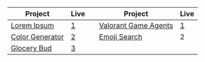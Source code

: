 | Project | Live |                |  Project | Live
 | ------ | ------ | -------------|------ | -------------|
| [Lorem Ipsum](https://github.com/isinnur/react-projects/tree/main/lorem-ipsum)|[1](https://fabulous-hotteok-8509a1.netlify.app)|  | [Valorant Game Agents](https://github.com/isinnur/react-projects/tree/main/valorant_agents) | [1](https://cute-cajeta-76a928.netlify.app)|
| [Color Generator](https://github.com/isinnur/react-projects/tree/main/color-generator)|[2](https://spiffy-puppy-a4fd67.netlify.app)|   |    [Emoji Search](https://github.com/isinnur/react-projects/tree/main/emoji-search)  |  2    |  | 
| [Glocery Bud](https://github.com/isinnur/react-projects/tree/main/glocery-bud)  |   [3](https://resplendent-frangollo-ffb3c4.netlify.app)|   |
